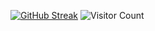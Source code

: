 [![GitHub Streak](https://streak-stats.demolab.com?user=strawpple&theme=dark&hide_border=true)](https://git.io/streak-stats)
![Visitor Count](https://komarev.com/ghpvc/?username=strawpple&color=blue)
